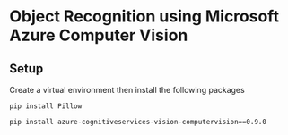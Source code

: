 # Object Recognition using Microsoft Azure Computer Vision
## Setup
Create a virtual environment then install the following packages
```console
pip install Pillow
```
```console
pip install azure-cognitiveservices-vision-computervision==0.9.0
```
